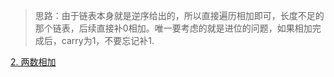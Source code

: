 >思路：由于链表本身就是逆序给出的，所以直接遍历相加即可，长度不足的那个链表，后续直接补0相加。唯一要考虑的就是进位的问题，如果相加完成后，carry为1，不要忘记补1.  

[2. 两数相加](https://leetcode-cn.com/problems/add-two-numbers/)